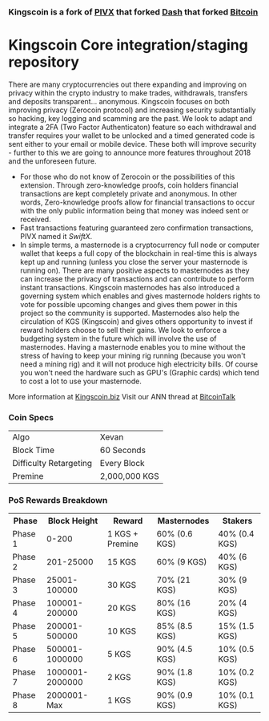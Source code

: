 ### Kingscoin is a fork of [PIVX](https://github.com/PIVX-Project/PIVX) that forked [Dash](https://github.com/dashpay/dash) that forked [Bitcoin](https://github.com/bitcoin/bitcoinp)


# Kingscoin Core integration/staging repository


There are many cryptocurrencies out there expanding and improving on privacy within the crypto industry to make trades, withdrawals, transfers and deposits transparent... anonymous. Kingscoin focuses on both improving privacy (Zerocoin protocol) and increasing security substantially so hacking, key logging and scamming are the past. We look to adapt and integrate a 2FA (Two Factor Authenticaton) feature so each withdrawal and transfer requires your wallet to be unlocked and a timed generated code is sent either to your email or mobile device. These both will improve security - further to this we are going to announce more features throughout 2018 and the unforeseen future.
- For those who do not know of Zerocoin or the possibilities of this extension. Through zero-knowledge proofs, coin holders financial transactions are kept completely private and anonymous. In other words, Zero-knowledge proofs allow for financial transactions to occur with the only public information being that money was indeed sent or received.
- Fast transactions featuring guaranteed zero confirmation transactions, PIVX named it _SwiftX_.
- In simple terms, a masternode is a cryptocurrency full node or computer wallet that keeps a full copy of the blockchain in real-time this is always kept up and running (unless you close the server your masternode is running on). There are many positive aspects to masternodes as they can increase the privacy of transactions and can contribute to perform instant transactions. Kingscoin masternodes has also introduced a governing system which enables and gives masternode holders rights to vote for possible upcoming changes and gives them power in this project so the community is supported. Masternodes also help the circulation of KGS (Kingscoin) and gives others opportunity to invest if reward holders choose to sell their gains. We look to enforce a budgeting system in the future which will involve the use of masternodes. Having a masternode enables you to mine without the stress of having to keep your mining rig running (because you won't need a mining rig) and it will not produce high electricity bills. Of course you won't need the hardware such as GPU's (Graphic cards) which tend to cost a lot to use your masternode.

More information at [Kingscoin.biz](https://www.kingscoin.biz/) Visit our ANN thread at [BitcoinTalk](http://www.bitcointalk.org/index.php)


### Coin Specs
<table>
<tr><td>Algo</td><td>Xevan</td></tr>
<tr><td>Block Time</td><td>60 Seconds</td></tr>
<tr><td>Difficulty Retargeting</td><td>Every Block</td></tr>
<tr><td>Premine</td><td>2,000,000 KGS</td></tr>
</table>


### PoS Rewards Breakdown

<table>
<th>Phase</th><th>Block Height</th><th>Reward</th><th>Masternodes</th><th>Stakers</th>
<tr><td>Phase 1</td><td>0-200</td><td>1 KGS + Premine</td><td>60% (0.6 KGS)</td><td>40% (0.4 KGS)</td></tr>
<tr><td>Phase 2</td><td>201-25000</td><td>15 KGS</td><td>60% (9 KGS)</td><td>40% (6 KGS)</td></tr>
<tr><td>Phase 3</td><td>25001-100000</td><td>30 KGS</td><td>70% (21 KGS)</td><td>30% (9 KGS)</td></tr>
<tr><td>Phase 4</td><td>100001-200000</td><td>20 KGS</td><td>80% (16 KGS)</td><td>20% (4 KGS)</td></tr>
<tr><td>Phase 5</td><td>200001-500000</td><td>10 KGS</td><td>85% (8.5 KGS)</td><td>15% (1.5 KGS)</td></tr>
<tr><td>Phase 6</td><td>500001-1000000</td><td>5 KGS</td><td>90% (4.5 KGS)</td><td>10% (0.5 KGS)</td></tr>
<tr><td>Phase 7</td><td>1000001-2000000</td><td>2 KGS</td><td>90% (1.8 KGS)</td><td>10% (0.2 KGS)</td></tr>
<tr><td>Phase 8</td><td>2000001-Max</td><td>1 KGS</td><td>90% (0.9 KGS)</td><td>10% (0.1 KGS)</td></tr>
</table>
